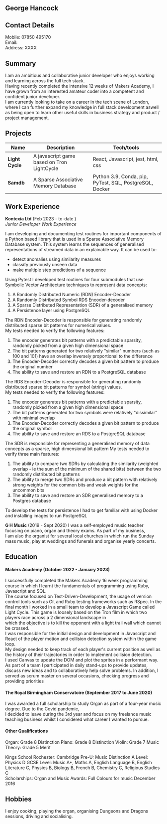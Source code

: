 
## George Hancock

## Contact Details

Mobile: 07850 495170  
Email:  
Address: XXXX

## Summary
I am an ambitious and collaborative junior developer who enjoys working and learning across the full tech stack.  
Having recently completed the intensive 12 weeks of Makers Academy, I have grown from an interested amateur coder into a competent and confident junior developer.  
I am currently looking to take on a career in the tech scene of London, where I can further expand my knowledge in full stack development aswell as being open to learn other useful skills in business strategy and product / project management.

## Projects

| Name                         | Description                               | Tech/tools                                              |
| ---------------------------- |-------------------------------------------|---------------------------------------------------------|
| **Light Cycle**            | A javascript game based on Tron LightCycle | React, Javascript, jest, html, css                      |
| **Samdb** | A Sparse Associative Memory Database      | Python 3.9, Conda, pip, PyTest, SQL, PostgreSQL, Docker |

## Work Experience

**Kontexia Ltd** (Feb 2023 - to-date )  
_Junior Developer Work Experience_

I am developing and documenting test routines for important components of a Python based library that is used in a Sparse Associative Memory Database system.
This system learns the sequences of generalised representations of streamed data in an explainable way. It can be used to:  
- detect anomalies using similarity measures
- classify previously unseen data
- make multiple step predictions of a sequence 

Using Pytest I developed test routines for four submodules that use Symbolic Vector Architecture techniques to represent data concepts:
1. A Randomly Distributed Numeric (RDN) Encoder-Decoder
2. A Randomly Distributed Symbol RDS Encoder-decoder
3. A Sparse Distributed Representation (SDR) of a generalised memory
4. A Persistence layer using PostgreSQL

The RDN Encoder-Decoder is responsible for generating randomly distributed sparse bit patterns for numerical values.  
My tests needed to verify the following features:
1. The encoder generates bit patterns with a predictable sparsity, randomly picked from a given high dimensional space 
2. The bit patterns generated for two relatively "similar" numbers (such as 100 and 101) have an overlap inversely proportional to the difference
3. The Encoder-Decoder correctly decodes a given bit pattern to produce the original number
4. The ability to save and restore an RDN to a PostgreSQL database

The RDS Encoder-Decoder is responsible for generating randomly distributed sparse bit patterns for symbol (string) values.  
My tests needed to verify the following features:
1. The encoder generates bit patterns with a predictable sparsity, randomly picked from a given high dimensional space 
2. The bit patterns generated for two symbols were relatively "dissimilar" with minimal overlap
3. The Encoder-Decoder correctly decodes a given bit pattern to produce the original symbol
4. The ability to save and restore an RDS to a PostgreSQL database

The SDR is responsible for representing a generalised memory of data concepts as a sparse, high dimensional bit pattern 
My tests needed to verify three main features:
1. The ability to compare two SDRs by calculating the similarity (weighted overlap - ie the sum of the minimum of the shared bits) between the two randomly distributed bit patterns
2. The ability to merge two SDRs and produce a bit pattern with relatively strong weights for the common bits and weak weights for the uncommon bits
3. The ability to save and restore an SDR generalised memory to a Postgres database
 
To develop the tests for persistence I had to get familiar with using Docker and installing images to run PostgreSQL


**G H Music** (2019 - Sept 2020)
I was a self-employed music teacher focusing on piano, organ and theory exams. As part of my business,  
I am also the organist for several local churches in which run the Sunday mass music, play at weddings and funerals and organise yearly concerts.

## Education

#### Makers Academy (October 2022 - January 2023)

I successfully completed the Makers Academy 16 week programming course in which I learnt the fundamentals of programming using Ruby, Javascript and SQL.  
The course focused on Test-Driven-Development, the usage of version control tools such as Git and Ruby testing frameworks such as RSpec. 
In the final month I worked in a small team to develop a Javascript Game called Light Cycle. This game is loosely based on the Tron film in which two players race across a 2 dimensional landscape in  
which the objective is to kill the opponent with a light trail wall which cannot be crossed.  
I was responsible for the initial design and development in Javascript and React of the player motion and collision detection system within the game loop.  
My design needed to keep track of each player's current position as well as the history of their trajectories in order to implement collision detection.  
I used Canvas to update the DOM and plot the sprites in a performant way.  
As part of a team I participated in daily stand-ups to provide updates, discuss new ideas and to collaboratively help solve problems.  In addition, I served as scrum master on several occasions, checking progress and providing priorities  


#### The Royal Birmingham Conservatoire (September 2017 to June 2020)

I was awarded a full scholarship to study Organ as part of a four-year music degree. Due to the Covid pandemic,  
I decided to leave during the 3rd year and focus on my freelance music teaching business whilst I considered what career I wanted to pursue.  


#### Other Qualifications

Organ: Grade 8 Distinction
Piano: Grade 8 Distinction
Violin: Grade 7
Music Theory: Grade 5 Merit

Kings School Rochester:
Cambridge Pre-U: Music Distinction
A Level: Physics D
GCSE Level: Music A*, Maths A, English Language B, English Literature C, Physics B, Biology B, French B, Chemistry C, Religious Studies C  
Scholarships: Organ and Music
Awards: Full Colours for music December 2016

## Hobbies

I enjoy cooking, playing the organ, organising Dungeons and Dragons sessions, driving and socialising.

